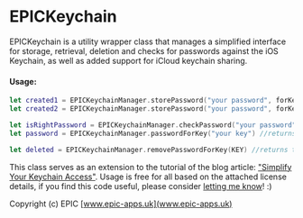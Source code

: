 # EPICKeychain

EPICKeychain is a utility wrapper class that manages a simplified interface for storage, retrieval, deletion and checks for passwords against the iOS Keychain, as well as added support for iCloud keychain sharing. 

#### Usage:
```swift
let created1 = EPICKeychainManager.storePassword("your password", forKey: "your key") //stores your password in the keychain for the key specified, returns true if password was succesfully stored. Can also be used to update you password in the keychain.
let created2 = EPICKeychainManager.storePassword("your password", forKey: "your key", iCloudAccessGroup: "com.yourcompany.yourapp") //stores your password in the icloud keychain for the key specified, returns true if password was succesfully stored. Can also be used to update you password in the keychain.

let isRightPassword = EPICKeychainManager.checkPassword("your password", forKey: "your key") //returns true if the key exists in the keychain and the passwords are equivalent
let password = EPICKeychainManager.passwordForKey("your key") //returns the stored password for your key, or nil if the key does not exist in the keychain

let deleted = EPICKeychainManager.removePasswordForKey(KEY) //returns true if the key/password combination was removed or not present in the keychain
```

This class serves as an extension to the tutorial of the blog article: ["Simplify Your Keychain Access"](http://epic-apps.uk/2016/03/06/simplify-your-keychain-access/). Usage is free for all based on the attached license details, if you find this code useful, please consider [letting me know](helloworld@epic-apps.uk)! :)

Copyright (c) EPIC 
[www.epic-apps.uk](www.epic-apps.uk)
